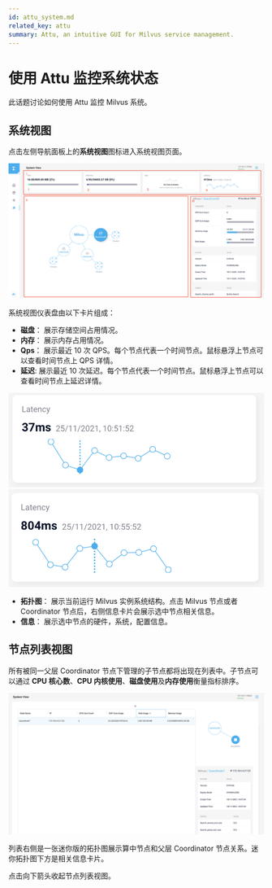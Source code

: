 ```yaml
---
id: attu_system.md
related_key: attu
summary: Attu, an intuitive GUI for Milvus service management.
---
```


# 使用 Attu 监控系统状态

此话题讨论如何使用 Attu 监控 Milvus 系统。

## 系统视图

点击左侧导航面板上的**系统视图**图标进入系统视图页面。

![系统视图](../assets/insight_system1.png)

系统视图仪表盘由以下卡片组成：

- **磁盘**： 展示存储空间占用情况。
- **内存**： 展示内存占用情况。
- **Qps**： 展示最近 10 次 QPS。每个节点代表一个时间节点。鼠标悬浮上节点可以查看时间节点上 QPS 详情。
- **延迟**: 展示最近 10 次延迟。每个节点代表一个时间节点。鼠标悬浮上节点可以查看时间节点上延迟详情。

![系统视图](../assets/insight_system2.png)
![系统视图](../assets/insight_system3.png)

- **拓扑图**： 展示当前运行 Milvus 实例系统结构。点击 Milvus 节点或者 Coordinator 节点后，右侧信息卡片会展示选中节点相关信息。
- **信息**： 展示选中节点的硬件，系统，配置信息。

## 节点列表视图

所有被同一父层 Coordinator 节点下管理的子节点都将出现在列表中。子节点可以通过 **CPU 核心数**、**CPU 内核使用**、**磁盘使用**及**内存使用**衡量指标排序。

![节点列表视图](../assets/insight_system4.png)

列表右侧是一张迷你版的拓扑图展示算中节点和父层 Coordinator 节点关系。迷你拓扑图下方是相关信息卡片。

点击向下箭头收起节点列表视图。
